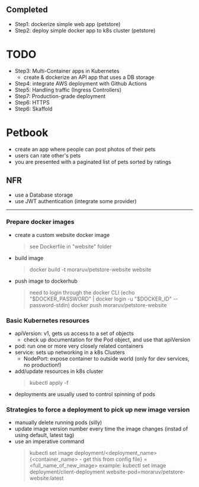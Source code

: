 ## Completed

- Step1: dockerize simple web app (petstore)
- Step2: deploy simple docker app to k8s cluster (petstore)

# TODO
- Step3: Multi-Container apps in Kubernetes
    - create & dockerize an API app that uses a DB storage
- Step4: integrate AWS deployment with Github Actions
- Step5: Handling traffic (Ingress Controllers)
- Step7: Production-grade deployment
- Step6: HTTPS
- Step6: Skaffold

# Petbook
- create an app where people can post photos of their pets
- users can rate other's pets
- you are presented with a paginated list of pets sorted by ratings
## NFR
- use a Database storage
- use JWT authentication (integrate some provider)

-------

### Prepare docker images
- create a custom website docker image
    > see Dockerfile in "website" folder
- build image
    > docker build -t moraruv/petstore-website website
- push image to dockerhub
    > need to login through the docker CLI (echo "$DOCKER_PASSWORD" | docker login -u "$DOCKER_ID" --password-stdin)
    > docker push moraruv/petstore-website

### Basic Kubernetes resources
- apiVersion: v1, gets us access to a set of objects
    - check up documentation for the Pod object, and use that apiVersion
- pod: run one or more very closely related containers
- service: sets up networking in a k8s Clusters
    - NodePort: expose container to outside world (only for dev services, no production!)
- add/update resources in k8s cluster
    > kubectl apply -f <filename>
- deployments are usually used to control spinning of pods

### Strategies to force a deployment to pick up new image version
- manually delete running pods (silly)
- update image version number every time the image changes (instad of using default, latest tag)
- use an imperative command
    > kubectl set image deployment/<deployment_name> {<container_name> - get this from config file} = <full_name_of_new_image>
    example:
    > kubectl set image deployment/client-deployment website-pod=moraruv/petstore-website:latest